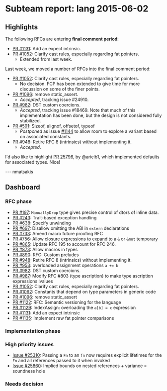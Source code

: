 # Subteam report: lang 2015-06-02

## Highlights

The following RFCs are entering **final comment period**:

- [PR #1131](https://github.com/rust-lang/rfcs/pull/1131):
  Add an expect intrinsic.
- [PR #1052](https://github.com/rust-lang/rfcs/pull/1052):
  Clarify cast rules, especially regarding fat pointers.
  - Extended from last week.

Last week, we moved a number of RFCs into the final comment period:

- [PR #1052](https://github.com/rust-lang/rfcs/pull/1052):
  Clarify cast rules, especially regarding fat pointers.
  - No decision. FCP has been extended to give time for more discussion
    on some of the finer points.
- [PR #1096](https://github.com/rust-lang/rfcs/pull/1096):
  remove static_assert.
  - *Accepted*, tracking issue #24910.
- [PR #982](https://github.com/rust-lang/rfcs/pull/982):
  DST custom coercions.
  - *Accepted*, tracking issue #18469. Note that much of this
    implementation has been done, but the design is not considered
    fully stabilized.
- [PR #591](https://github.com/rust-lang/rfcs/pull/591):
  Sizeof, alignof, offsetof, typeof
  - *Postponed* as issue [#1144] to allow room to explore a variant
    based on associated constants.
- [PR #948](https://github.com/rust-lang/rfcs/pull/948):
  Retire RFC 8 (intrinsics) without implementing it.
  - *Accepted*.

I'd also like to highlight [PR 25796], by @arielb1, which implemented
defaults for associated types. Nice!

[PR 25796]: https://github.com/rust-lang/rust/pull/25796 
[#1144]: https://github.com/rust-lang/rfcs/issues/1144  

--- nmatsakis

## Dashboard

### RFC phase

- [PR #197](https://github.com/rust-lang/rfcs/pull/197):
  `ManuallyDrop` type gives precise control of dtors of inline data.
- [PR #243](https://github.com/rust-lang/rfcs/pull/243):
  Trait-based exception handling
- [PR #638](https://github.com/rust-lang/rfcs/pull/638):
  Specify unwinding
- [PR #697](https://github.com/rust-lang/rfcs/pull/697):
  Disallow omitting the ABI in `extern` declarations
- [PR #733](https://github.com/rust-lang/rfcs/pull/733):
  Amend macro future proofing RFC
- [PR #756](https://github.com/rust-lang/rfcs/pull/756):
  Allow closure expressions to expand to a `&` or `&mut` temporary
- [PR #865](https://github.com/rust-lang/rfcs/pull/865):
  Update RFC 195 to account for RFC 246.
- [PR #873](https://github.com/rust-lang/rfcs/pull/873):
  Allow macros in types
- [PR #890](https://github.com/rust-lang/rfcs/pull/890):
  RFC: Custom preludes
- [PR #948](https://github.com/rust-lang/rfcs/pull/948):
  Retire RFC 8 (intrinsics) without implementing it.
- [PR #953](https://github.com/rust-lang/rfcs/pull/953):
  overloaded assignment operations `a += b`
- [PR #982](https://github.com/rust-lang/rfcs/pull/982):
  DST custom coercions.
- [PR #987](https://github.com/rust-lang/rfcs/pull/987):
  Modify RFC #803 (type ascription) to make type ascription expressions lvalues
- [PR #1052](https://github.com/rust-lang/rfcs/pull/1052):
  Clarify cast rules, especially regarding fat pointers.
- [PR #1062](https://github.com/rust-lang/rfcs/pull/1062):
  Constants that depend on type parameters in generic code
- [PR #1096](https://github.com/rust-lang/rfcs/pull/1096):
  remove static_assert
- [PR #1122](https://github.com/rust-lang/rfcs/pull/1122):
  RFC: Semantic versioning for the language
- [PR #1129](https://github.com/rust-lang/rfcs/pull/1129):
  IndexAssign: overloading the `a[b] = c` expression
- [PR #1131](https://github.com/rust-lang/rfcs/pull/1131):
  Add an expect intrinsic
- [PR #1135](https://github.com/rust-lang/rfcs/pull/1135):
  Implement raw fat pointer comparisons

### Implementation phase


### High priority issues

- [Issue #25310](https://github.com/rust-lang/rust/issues/25310):
  Passing a `Fn` to an `fn` now requires explicit lifetimes for the `Fn` and all references passed to it when invoked
- [Issue #25860](https://github.com/rust-lang/rust/issues/25860):
  Implied bounds on nested references + variance = soundness hole

### Needs decision

